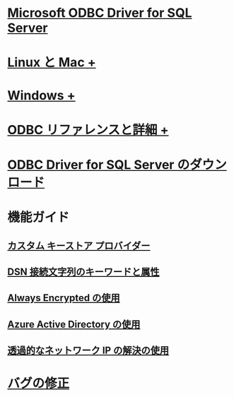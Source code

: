 # [Microsoft ODBC Driver for SQL Server](microsoft-odbc-driver-for-sql-server.md)

# [Linux と Mac +](linux-mac/system-requirements.md)
# [Windows +](windows/microsoft-odbc-driver-for-sql-server-on-windows.md)

# [ODBC リファレンスと詳細 +](../../odbc/microsoft-open-database-connectivity-odbc.md)
# [ODBC Driver for SQL Server のダウンロード](download-odbc-driver-for-sql-server.md)

# 機能ガイド
## [カスタム キーストア プロバイダー](custom-keystore-providers.md)
## [DSN 接続文字列のキーワードと属性](dsn-connection-string-attribute.md)
## [Always Encrypted の使用](using-always-encrypted-with-the-odbc-driver.md)
## [Azure Active Directory の使用](using-azure-active-directory.md)
## [透過的なネットワーク IP の解決の使用](using-transparent-network-ip-resolution.md)

# [バグの修正](bug-fixes.md)
